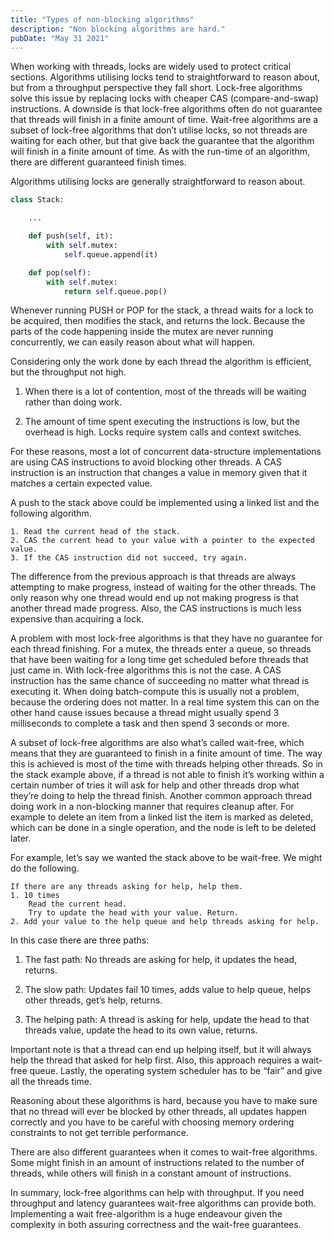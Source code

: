 ```yaml
---
title: "Types of non-blocking algorithms"
description: "Non blocking algorithms are hard."
pubDate: "May 31 2021"
---
```


When working with threads, locks are widely used to protect critical sections. Algorithms utilising locks tend to straightforward to reason about, but from a throughput perspective they fall short. Lock-free algorithms solve this issue by replacing locks with cheaper CAS (compare-and-swap) instructions. A downside is that lock-free algorithms often do not guarantee that threads will finish in a finite amount of time. Wait-free algorithms are a subset of lock-free algorithms that don’t utilise locks, so not threads are waiting for each other, but that give back the guarantee that the algorithm will finish in a finite amount of time. As with the run-time of an algorithm, there are different guaranteed finish times.

Algorithms utilising locks are generally straightforward to reason about.

```python
class Stack:

    ...

    def push(self, it):
        with self.mutex:
            self.queue.append(it)

    def pop(self):
        with self.mutex:
            return self.queue.pop()
```

Whenever running PUSH or POP for the stack, a thread waits for a lock to be acquired, then modifies the stack, and returns the lock. Because the parts of the code happening inside the mutex are never running concurrently, we can easily reason about what will happen.

Considering only the work done by each thread the algorithm is efficient, but the throughput not high.

1.  When there is a lot of contention, most of the threads will be waiting rather than doing work.

2.  The amount of time spent executing the instructions is low, but the overhead is high. Locks require system calls and context switches.

For these reasons, most a lot of concurrent data-structure implementations are using CAS instructions to avoid blocking other threads. A CAS instruction is an instruction that changes a value in memory given that it matches a certain expected value.

A push to the stack above could be implemented using a linked list and the following algorithm.

```plaintext
1. Read the current head of the stack.
2. CAS the current head to your value with a pointer to the expected value.
3. If the CAS instruction did not succeed, try again.
```

The difference from the previous approach is that threads are always attempting to make progress, instead of waiting for the other threads. The only reason why one thread would end up not making progress is that another thread made progress. Also, the CAS instructions is much less expensive than acquiring a lock.

A problem with most lock-free algorithms is that they have no guarantee for each thread finishing. For a mutex, the threads enter a queue, so threads that have been waiting for a long time get scheduled before threads that just came in. With lock-free algorithms this is not the case. A CAS instruction has the same chance of succeeding no matter what thread is executing it. When doing batch-compute this is usually not a problem, because the ordering does not matter. In a real time system this can on the other hand cause issues because a thread might usually spend 3 milliseconds to complete a task and then spend 3 seconds or more.

A subset of lock-free algorithms are also what’s called wait-free, which means that they are guaranteed to finish in a finite amount of time. The way this is achieved is most of the time with threads helping other threads. So in the stack example above, if a thread is not able to finish it’s working within a certain number of tries it will ask for help and other threads drop what they’re doing to help the thread finish. Another common approach thread doing work in a non-blocking manner that requires cleanup after. For example to delete an item from a linked list the item is marked as deleted, which can be done in a single operation, and the node is left to be deleted later.

For example, let’s say we wanted the stack above to be wait-free. We might do the following.

```plaintext
If there are any threads asking for help, help them.
1. 10 times
    Read the current head.
    Try to update the head with your value. Return.
2. Add your value to the help queue and help threads asking for help.
```

In this case there are three paths:

1.  The fast path: No threads are asking for help, it updates the head, returns.

2.  The slow path: Updates fail 10 times, adds value to help queue, helps other threads, get’s help, returns.

3.  The helping path: A thread is asking for help, update the head to that threads value, update the head to its own value, returns.

Important note is that a thread can end up helping itself, but it will always help the thread that asked for help first. Also, this approach requires a wait-free queue. Lastly, the operating system scheduler has to be “fair” and give all the threads time.

Reasoning about these algorithms is hard, because you have to make sure that no thread will ever be blocked by other threads, all updates happen correctly and you have to be careful with choosing memory ordering constraints to not get terrible performance.

There are also different guarantees when it comes to wait-free algorithms. Some might finish in an amount of instructions related to the number of threads, while others will finish in a constant amount of instructions.

In summary, lock-free algorithms can help with throughput. If you need throughput and latency guarantees wait-free algorithms can provide both. Implementing a wait free-algorithm is a huge endeavour given the complexity in both assuring correctness and the wait-free guarantees.
